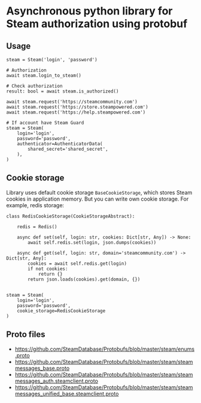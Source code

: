 # Asynchronous python library for Steam authorization using protobuf


## Usage

```
steam = Steam('login', 'password')

# Authorization
await steam.login_to_steam()

# Check authorization
result: bool = await steam.is_authorized()

await steam.request('https://steamcommunity.com')
await steam.request('https://store.steampowered.com')
await steam.request('https://help.steampowered.com')

# If account have Steam Guard
steam = Steam(
    login='login',
    password='password',
    authenticator=AuthenticatorData(
        shared_secret='shared_secret',
    ),
)
```

## Cookie storage

Library uses default cookie storage `BaseCookieStorage`, which stores Steam cookies in application memory.
But you can write own cookie storage. For example, redis storage:

```
class RedisCookieStorage(CookieStorageAbstract):

    redis = Redis()

    async def set(self, login: str, cookies: Dict[str, Any]) -> None:
        await self.redis.set(login, json.dumps(cookies))

    async def get(self, login: str, domain='steamcommunity.com') -> Dict[str, Any]:
        cookies = await self.redis.get(login)
        if not cookies:
            return {}
        return json.loads(cookies).get(domain, {})


steam = Steam(
    login='login',
    password='password',
    cookie_storage=RedisCookieStorage
)
```

## Proto files

- https://github.com/SteamDatabase/Protobufs/blob/master/steam/enums.proto
- https://github.com/SteamDatabase/Protobufs/blob/master/steam/steammessages_base.proto
- https://github.com/SteamDatabase/Protobufs/blob/master/steam/steammessages_auth.steamclient.proto
- https://github.com/SteamDatabase/Protobufs/blob/master/steam/steammessages_unified_base.steamclient.proto
